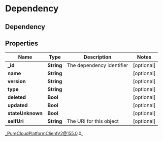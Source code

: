 # Dependency

## Dependency

## Properties

|Name | Type | Description | Notes|
|------------ | ------------- | ------------- | -------------|
| **_id** | **String** | The dependency identifier | [optional] |
| **name** | **String** |  | [optional] |
| **version** | **String** |  | [optional] |
| **type** | **String** |  | [optional] |
| **deleted** | **Bool** |  | [optional] |
| **updated** | **Bool** |  | [optional] |
| **stateUnknown** | **Bool** |  | [optional] |
| **selfUri** | **String** | The URI for this object | [optional] |



_PureCloudPlatformClientV2@155.0.0_
